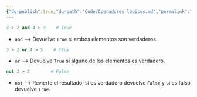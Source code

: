 ```yaml
---
{"dg-publish":true,"dg-path":"Code/Operadores lógicos.md","permalink":"/code/operadores-logicos/","created":"2024-06-10T19:08","updated":"2024-06-10T19:08"}
---
```


```py
3 > 2 and 4 > 3    # True
```
- `and` --> Devuelve `True` si ambos elementos son verdaderos.

```py
3 > 2 or 4 > 5    # True
```
- `or` --> Devuelve `True` si alguno de los elementos es verdadero.

```py
not 3 > 2        # False
```
- `not` --> Revierte el resultado, si es verdadero devuelve `False` y si es falso devuelve `True`.